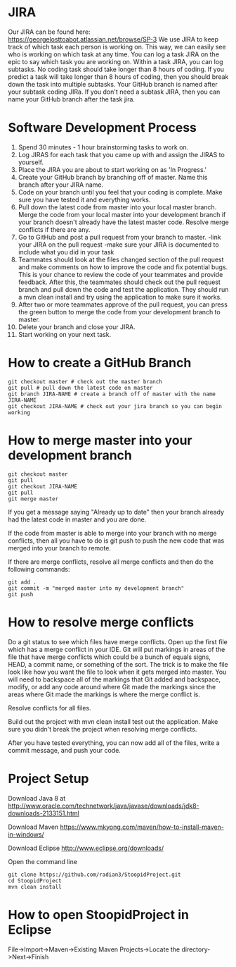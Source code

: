 # JIRA
Our JIRA can be found here: https://georgelosttoabot.atlassian.net/browse/SP-3
We use JIRA to keep track of which task each person is working on. This way, we can easily see who is working on which task at any time. You can log a task JIRA on the epic to say which task you are working on. Within a task JIRA, you can log subtasks. No coding task should take longer than 8 hours of coding. If you predict a task will take longer than 8 hours of coding, then you should break down the task into multiple subtasks. Your GitHub branch is named after your subtask coding JIRa. If you don't need a subtask JIRA, then you can name your GitHub branch after the task jira.

# Software Development Process
1) Spend 30 minutes - 1 hour brainstorming tasks to work on.
2) Log JIRAS for each task that you came up with and assign the JIRAS to yourself.
3) Place the JIRA you are about to start working on as 'In Progress.'
4) Create your GitHub branch by branching off of master. Name this branch after your JIRA name.
5) Code on your branch until you feel that your coding is complete. Make sure you have tested it and everything works.
6) Pull down the latest code from master into your local master branch. Merge the code from your local master into your development branch if your branch doesn't already have the latest master code. Resolve merge conflicts if there are any.
7) Go to GitHub and post a pull request from your branch to master.
   -link your JIRA on the pull request
   -make sure your JIRA is documented to include what you did in your task  
8) Teammates should look at the files changed section of the pull request and make comments on how to improve the code and fix potential bugs. This is your chance to review the code of your teammates and provide feedback. After this, the teammates should check out the pull request branch and pull down the code and test the application. They should run a mvn clean install and try using the application to make sure it works.
9) After two or more teammates approve of the pull request, you can press the green button to merge the code from your development branch to master.
10) Delete your branch and close your JIRA.
11) Start working on your next task.

# How to create a GitHub Branch
```
git checkout master # check out the master branch
git pull # pull down the latest code on master
git branch JIRA-NAME # create a branch off of master with the name JIRA-NAME
git checkout JIRA-NAME # check out your jira branch so you can begin working
```

# How to merge master into your development branch
```
git checkout master
git pull
git checkout JIRA-NAME
git pull
git merge master
```
If you get a message saying "Already up to date" then your branch already had the latest code in master and you are done.

If the code from master is able to merge into your branch with no merge conflicts, then all you have to do is git push to push the new code that was merged into your branch to remote.

If there are merge conflicts, resolve all merge conflicts and then do the following commands:
```
git add .
git commit -m "merged master into my development branch"
git push
```

# How to resolve merge conflicts

Do a git status to see which files have merge conflicts. Open up the first file which has a merge conflict in your IDE. Git will put markings in areas of the file that have merge conflicts which could be a bunch of equals signs, HEAD, a commit name, or something of the sort. The trick is to make the file look like how you want the file to look when it gets merged into master. You will need to backspace all of the markings that Git added and backspace, modify, or add any code around where Git made the markings since the areas where Git made the markings is where the merge conflict is.

Resolve conflicts for all files.

Build out the project with mvn clean install test out the application. Make sure you didn't break the project when resolving merge conflicts.

After you have tested everything, you can now add all of the files, write a commit message, and push your code.

# Project Setup
Download Java 8 at http://www.oracle.com/technetwork/java/javase/downloads/jdk8-downloads-2133151.html

Download Maven https://www.mkyong.com/maven/how-to-install-maven-in-windows/

Download Eclipse http://www.eclipse.org/downloads/

Open the command line
```
git clone https://github.com/radian3/StoopidProject.git
cd StoopidProject
mvn clean install
```

# How to open StoopidProject in Eclipse
File->Import->Maven->Existing Maven Projects->Locate the directory->Next->Finish